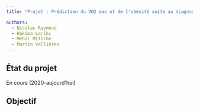 ```yaml
---
title: "Projet : Prédiction du VO2 max et de l'obésité suite au diagnostic de la leucémie lymphoblastique aiguë"

authors:
  - Nicolas Raymond
  - Hakima Laribi
  - Mehdi Mitiche
  - Martin Vallières
---
```


## État du projet

En cours (2020-aujourd'hui)

## Objectif


